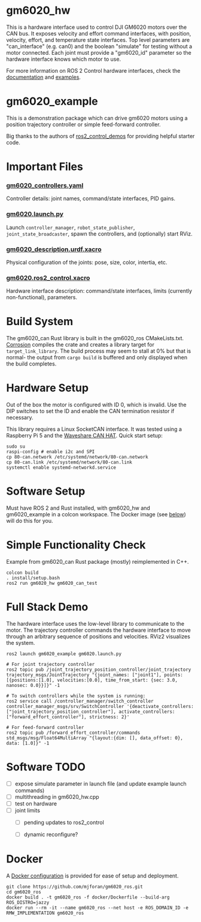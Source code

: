 # gm6020_hw

This is a hardware interface used to control DJI GM6020 motors over the CAN bus. It exposes velocity and effort command interfaces, with position, velocity, effort, and temperature state interfaces. Top level parameters are "can_interface" (e.g. can0) and the boolean "simulate" for testing without a motor connected. Each joint must provide a "gm6020_id" parameter so the hardware interface knows which motor to use.

For more information on ROS 2 Control hardware interfaces, check the [documentation](https://control.ros.org/rolling/doc/ros2_control/hardware_interface/doc/hardware_components_userdoc.html#) and [examples](https://github.com/ros-controls/ros2_control_demos).


# gm6020_example

This is a demonstration package which can drive gm6020 motors using a position trajectory controller or simple feed-forward controller.

Big thanks to the authors of [ros2_control_demos](https://github.com/ros-controls/ros2_control_demos) for providing helpful starter code.


# Important Files

### [gm6020_controllers.yaml](gm6020_example/config/gm6020_controllers.yaml)
Controller details: joint names, command/state interfaces, PID gains.

### [gm6020.launch.py](gm6020_example/launch/gm6020.launch.py)
Launch `controller_manager`, `robot_state_publisher`, `joint_state_broadcaster`, spawn the controllers, and (optionally) start RViz.

### [gm6020_description.urdf.xacro](urdf/gm6020_description.urdf.xacro)
Physical configuration of the joints: pose, size, color, intertia, etc.

### [gm6020.ros2_control.xacro](urdf/gm6020.ros2_control.xacro)
Hardware interface description: command/state interfaces, limits (currently non-functional), parameters.


# Build System

The gm6020_can Rust library is built in the gm6020_ros CMakeLists.txt. [Corrosion](https://corrosion-rs.github.io/corrosion/) compiles the crate and creates a library target for `target_link_library`. The build process may seem to stall at 0% but that is normal- the output from `cargo build` is buffered and only displayed when the build completes.


# Hardware Setup

Out of the box the motor is configured with ID 0, which is invalid. Use the DIP switches to set the ID and enable the CAN termination resistor if necessary.

This library requires a Linux SocketCAN interface. It was tested using a Raspberry Pi 5 and the [Waveshare CAN HAT](https://www.waveshare.com/wiki/2-CH_CAN_HAT). Quick start setup:

```
sudo su
raspi-config # enable i2c and SPI
cp 80-can.network /etc/systemd/network/80-can.network
cp 80-can.link /etc/systemd/network/80-can.link
systemctl enable systemd-networkd.service
```


# Software Setup
Must have ROS 2 and Rust installed, with gm6020_hw and gm6020_example in a colcon workspace. The Docker image (see [below](#docker)) will do this for you.


# Simple Functionality Check

Example from gm6020_can Rust package (mostly) reimplemented in C++.
```
colcon build
. install/setup.bash
ros2 run gm6020_hw gm6020_can_test
```


# Full Stack Demo

The hardware interface uses the low-level library to communicate to the motor. The trajectory controller commands the hardware interface to move through an arbitrary sequence of positions and velocities. RViz2 visualizes the system.

```
ros2 launch gm6020_example gm6020.launch.py

# For joint trajectory controller
ros2 topic pub /joint_trajectory_position_controller/joint_trajectory trajectory_msgs/JointTrajectory "{joint_names: ["joint1"], points: [{positions:[1.0], velocities:[0.0], time_from_start: {sec: 3.0, nanosec: 0.0}}]}" -1

# To switch controllers while the system is running:
ros2 service call /controller_manager/switch_controller controller_manager_msgs/srv/SwitchController '{deactivate_controllers: ["joint_trajectory_position_controller"], activate_controllers: ["forward_effort_controller"], strictness: 2}'

# For feed-forward controller
ros2 topic pub /forward_effort_controller/commands std_msgs/msg/Float64MultiArray "{layout:{dim: [], data_offset: 0}, data: [1.0]}" -1
```


# Software TODO
- [ ] expose simulate parameter in launch file (and update example launch commands)
- [ ] multithreading in gm6020_hw.cpp
- [ ] test on hardware
- [ ] joint limits
   - [ ] pending updates to ros2_control
   - [ ] dynamic reconfigure?


# Docker

A [Docker configuration](docker/Dockerfile) is provided for ease of setup and deployment.

```
git clone https://github.com/mjforan/gm6020_ros.git
cd gm6020_ros
docker build . -t gm6020_ros -f docker/Dockerfile --build-arg ROS_DISTRO=jazzy
docker run --rm -it --name gm6020_ros --net host -e ROS_DOMAIN_ID -e RMW_IMPLEMENTATION gm6020_ros
```